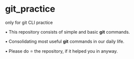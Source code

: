 # git_practice

only for git CLI practice

• This repository consists of simple and basic **git** commands.

• Consolidating most useful **git** commands in our daily life.

• Please do ⭐ the repository, if it helped you in anyway.
